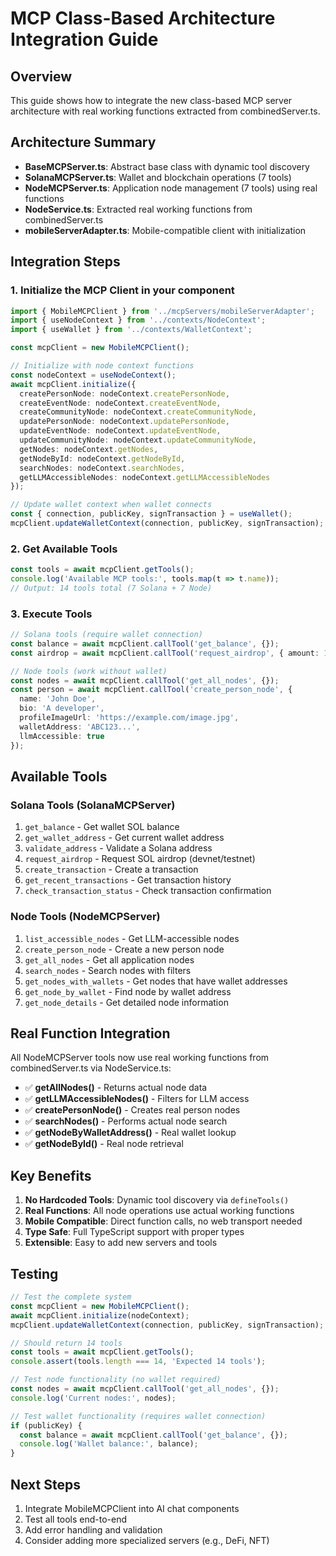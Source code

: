 # MCP Class-Based Architecture Integration Guide

## Overview
This guide shows how to integrate the new class-based MCP server architecture with real working functions extracted from combinedServer.ts.

## Architecture Summary
- **BaseMCPServer.ts**: Abstract base class with dynamic tool discovery
- **SolanaMCPServer.ts**: Wallet and blockchain operations (7 tools)
- **NodeMCPServer.ts**: Application node management (7 tools) using real functions
- **NodeService.ts**: Extracted real working functions from combinedServer.ts
- **mobileServerAdapter.ts**: Mobile-compatible client with initialization

## Integration Steps

### 1. Initialize the MCP Client in your component
```typescript
import { MobileMCPClient } from '../mcpServers/mobileServerAdapter';
import { useNodeContext } from '../contexts/NodeContext';
import { useWallet } from '../contexts/WalletContext';

const mcpClient = new MobileMCPClient();

// Initialize with node context functions
const nodeContext = useNodeContext();
await mcpClient.initialize({
  createPersonNode: nodeContext.createPersonNode,
  createEventNode: nodeContext.createEventNode,
  createCommunityNode: nodeContext.createCommunityNode,
  updatePersonNode: nodeContext.updatePersonNode,
  updateEventNode: nodeContext.updateEventNode,
  updateCommunityNode: nodeContext.updateCommunityNode,
  getNodes: nodeContext.getNodes,
  getNodeById: nodeContext.getNodeById,
  searchNodes: nodeContext.searchNodes,
  getLLMAccessibleNodes: nodeContext.getLLMAccessibleNodes
});

// Update wallet context when wallet connects
const { connection, publicKey, signTransaction } = useWallet();
mcpClient.updateWalletContext(connection, publicKey, signTransaction);
```

### 2. Get Available Tools
```typescript
const tools = await mcpClient.getTools();
console.log('Available MCP tools:', tools.map(t => t.name));
// Output: 14 tools total (7 Solana + 7 Node)
```

### 3. Execute Tools
```typescript
// Solana tools (require wallet connection)
const balance = await mcpClient.callTool('get_balance', {});
const airdrop = await mcpClient.callTool('request_airdrop', { amount: 1 });

// Node tools (work without wallet)
const nodes = await mcpClient.callTool('get_all_nodes', {});
const person = await mcpClient.callTool('create_person_node', {
  name: 'John Doe',
  bio: 'A developer',
  profileImageUrl: 'https://example.com/image.jpg',
  walletAddress: 'ABC123...',
  llmAccessible: true
});
```

## Available Tools

### Solana Tools (SolanaMCPServer)
1. `get_balance` - Get wallet SOL balance
2. `get_wallet_address` - Get current wallet address
3. `validate_address` - Validate a Solana address
4. `request_airdrop` - Request SOL airdrop (devnet/testnet)
5. `create_transaction` - Create a transaction
6. `get_recent_transactions` - Get transaction history
7. `check_transaction_status` - Check transaction confirmation

### Node Tools (NodeMCPServer)  
1. `list_accessible_nodes` - Get LLM-accessible nodes
2. `create_person_node` - Create a new person node
3. `get_all_nodes` - Get all application nodes
4. `search_nodes` - Search nodes with filters
5. `get_nodes_with_wallets` - Get nodes that have wallet addresses
6. `get_node_by_wallet` - Find node by wallet address
7. `get_node_details` - Get detailed node information

## Real Function Integration
All NodeMCPServer tools now use real working functions from combinedServer.ts via NodeService.ts:

- ✅ **getAllNodes()** - Returns actual node data
- ✅ **getLLMAccessibleNodes()** - Filters for LLM access
- ✅ **createPersonNode()** - Creates real person nodes
- ✅ **searchNodes()** - Performs actual node search
- ✅ **getNodeByWalletAddress()** - Real wallet lookup
- ✅ **getNodeById()** - Real node retrieval

## Key Benefits
1. **No Hardcoded Tools**: Dynamic tool discovery via `defineTools()`
2. **Real Functions**: All node operations use actual working functions
3. **Mobile Compatible**: Direct function calls, no web transport needed
4. **Type Safe**: Full TypeScript support with proper types
5. **Extensible**: Easy to add new servers and tools

## Testing
```typescript
// Test the complete system
const mcpClient = new MobileMCPClient();
await mcpClient.initialize(nodeContext);
mcpClient.updateWalletContext(connection, publicKey, signTransaction);

// Should return 14 tools
const tools = await mcpClient.getTools();
console.assert(tools.length === 14, 'Expected 14 tools');

// Test node functionality (no wallet required)
const nodes = await mcpClient.callTool('get_all_nodes', {});
console.log('Current nodes:', nodes);

// Test wallet functionality (requires wallet connection)
if (publicKey) {
  const balance = await mcpClient.callTool('get_balance', {});
  console.log('Wallet balance:', balance);
}
```

## Next Steps
1. Integrate MobileMCPClient into AI chat components
2. Test all tools end-to-end
3. Add error handling and validation
4. Consider adding more specialized servers (e.g., DeFi, NFT)
